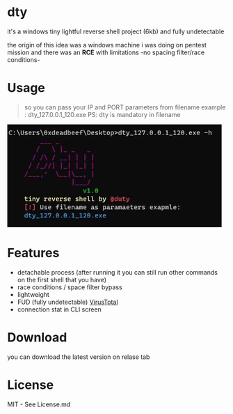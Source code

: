 # dty

it's a windows tiny lightful reverse shell project (6kb) and fully undetectable

the origin of this idea was a windows machine i was doing on pentest mission and there was an **RCE** with limitations -no spacing filter/race conditions-

# Usage
> so you can pass your IP and PORT parameters from filename example : dty_127.0.0.1_120.exe
> PS: dty is mandatory in filename

![alt text](https://raw.githubusercontent.com/duty1g/dty/main/screens/help.jpg "Help")

# Features 

- detachable process (after running it you can still run other commands on the first shell that you have)
- race conditions / space filter bypass
- lightweight
- FUD (fully undetectable) [VirusTotal](https://www.virustotal.com/gui/file/a1e6cd61c98c5992ee9fff10d4f51b534878a0ee159b6dbc77380029696d7adf/detection)
- connection stat in CLI screen

# Download

you can download the latest version on relase tab 

# License

MIT - See License.md
